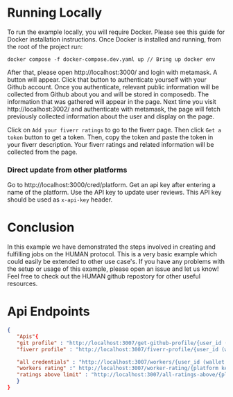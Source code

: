 
# Running Locally

To run the example locally, you will require Docker. Please see this guide for Docker installation instructions. Once Docker is installed and running, from the root of the project run:

```
docker compose -f docker-compose.dev.yaml up // Bring up docker env
```

After that, please open http://localhost:3000/ and login with metamask. A button will appear. Click that button to authenticate yourself with your Github account. Once you authenticate, relevant public information will be collected from Github about you and will be stored in composedb. The information that was gathered will appear in the page. Next time you visit http://localhost:3002/ and authenticate with metamask, the page will fetch previously collected information about the user and display on the page.

Click on `Add your fiverr ratings` to go to the fiverr page. Then click `Get a token` button to get a token. Then, copy the token and paste the token in your fiverr description. Your fiverr ratings and related information will be collected from the page.

### Direct update from other platforms

Go to http://localhost:3000/cred/platform. Get an api key after entering a name of the platform. Use the API key to update user reviews. This API key should be used as `x-api-key` header.

# Conclusion

In this example we have demonstrated the steps involved in creating and fulfilling jobs on the HUMAN protocol. This is a very basic example which could easily be extended to other use case's. If you have any problems with the setup or usage of this example, please open an issue and let us know! Feel free to check out the HUMAN github repostory for other useful resources.

# Api Endpoints
```Json
{
   "Apis"{
   "git profile" : "http://localhost:3007/get-github-profile/{user_id (wallet adress)}",
   "fiverr profile" : "http://localhost:3007/fiverr-profile/{user_id (wallet adress)}",

   "all credentials" : "http://localhost:3007/workers/{user_id (wallet adress)}",
   "workers rating" :" http://localhost:3007/worker-rating/{platform key}/{user_id (wallet adress)}",
   "ratings above limit" : "http://localhost:3007/all-ratings-above/{platform key}/{rating}"
   }
}
```
